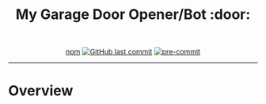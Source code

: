 <h1 align="center">
  My Garage Door Opener/Bot :door:
  <br />
</h1>
<br />
<div align="center">

[npm](https://img.shields.io/npm/v/npm) [![GitHub last commit](https://img.shields.io/github/last-commit/vikaspogu/garage?color=purple&style=flat-square)](https://github.com/vikaspogu/garage/commits/master) [![pre-commit](https://img.shields.io/badge/pre--commit-enabled-brightgreen?logo=pre-commit&logoColor=white&style=flat-square)](https://github.com/pre-commit/pre-commit)

</div>

---

# Overview

